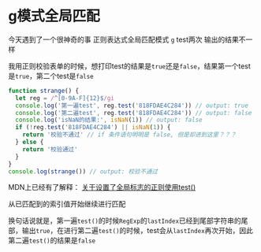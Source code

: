 # g模式全局匹配
今天遇到了一个很神奇的事
正则表达式全局匹配模式 `g`
test两次 输出的结果不一样

我用正则校验表单的时候，想打印test的结果是`true`还是`false`，结果第一个test是`true`，第二个test是`false`
```javascript
function strange() {
  let reg = /^[0-9A-F]{12}$/gi
  console.log('第一遍test', reg.test('818FDAE4C284')) // output: true
  console.log('第二遍test', reg.test('818FDAE4C284')) // output: false
  console.log('isNaN的结果:', isNaN(1)) // output: false
  if (!reg.test('818FDAE4C284') || isNaN(1)) {
    return '校验不通过' // if 条件语句明明是 false, 但是却进到这里？？？
  } else {
    return '校验通过'
  }
}
console.log(strange()) // output: 校验不通过
```
MDN上已经有了解释：
[关于设置了全局标志的正则使用test()](https://developer.mozilla.org/zh-CN/docs/Web/JavaScript/Reference/Global_Objects/RegExp/test#%E5%BD%93%E8%AE%BE%E7%BD%AE%E5%85%A8%E5%B1%80%E6%A0%87%E5%BF%97%E7%9A%84%E6%AD%A3%E5%88%99%E4%BD%BF%E7%94%A8test)

从已匹配到的索引值开始继续进行匹配

换句话说就是，第一遍`test()`的时候`RegExp`的`lastIndex`已经到尾部字符串的尾部，输出`true`，在进行第二遍`test()`的时候，test会从`lastIndex`再次开始，因此第二遍`test()`的结果是`false`

